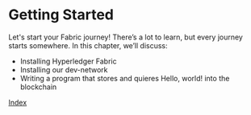 # Getting Started
Let's start your Fabric journey! There’s a lot to learn, but every journey starts somewhere. In this chapter, we’ll discuss:

* Installing Hyperledger Fabric
* Installing our dev-network
* Writing a program that stores and quieres Hello, world! into the blockchain

[Index](./index.md)